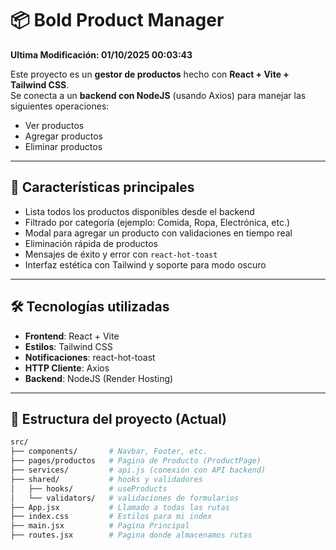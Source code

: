# 📦 Bold Product Manager

**Ultima Modificación: 01/10/2025 00:03:43**

Este proyecto es un **gestor de productos** hecho con **React + Vite + Tailwind CSS**.  
Se conecta a un **backend con NodeJS** (usando Axios) para manejar las siguientes operaciones:  
- Ver productos
- Agregar productos  
- Eliminar productos  

---

## 🚀 Características principales

- Lista todos los productos disponibles desde el backend  
- Filtrado por categoría (ejemplo: Comida, Ropa, Electrónica, etc.)  
- Modal para agregar un producto con validaciones en tiempo real  
- Eliminación rápida de productos  
- Mensajes de éxito y error con `react-hot-toast`  
- Interfaz estética con Tailwind y soporte para modo oscuro  

---

## 🛠️ Tecnologías utilizadas

- **Frontend**: React + Vite  
- **Estilos**: Tailwind CSS  
- **Notificaciones**: react-hot-toast  
- **HTTP Cliente**: Axios  
- **Backend**: NodeJS (Render Hosting)  

---

## 📂 Estructura del proyecto (Actual)

```bash
src/
├── components/       # Navbar, Footer, etc.
├── pages/productos   # Pagina de Producto (ProductPage)
├── services/         # api.js (conexión con API backend)
├── shared/           # hooks y validadores
│   ├── hooks/        # useProducts
│   └── validators/   # validaciones de formularios
├── App.jsx           # Llamado a todas las rutas
├── index.css         # Estilos para mi index
├── main.jsx          # Pagina Principal
├── routes.jsx        # Pagina donde almacenamos rutas

